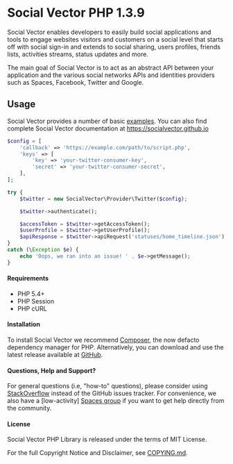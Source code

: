 # Social Vector PHP 1.3.9


Social Vector enables developers to easily build social applications and tools to engage websites visitors and customers on a social level that starts off with social sign-in and extends to social sharing, users profiles, friends lists, activities streams, status updates and more.

The main goal of Social Vector is to act as an abstract API between your application and the various social networks APIs and identities providers such as Spaces, Facebook, Twitter and Google.

## Usage

Social Vector provides a number of basic [examples](https://github.com/socialvector/php/tree/master/examples). You can also find complete Social Vector documentation at https://socialvector.github.io

```php
$config = [
    'callback' => 'https://example.com/path/to/script.php',
    'keys' => [
        'key' => 'your-twitter-consumer-key',
        'secret' => 'your-twitter-consumer-secret',
    ],
];

try {
    $twitter = new SocialVector\Provider\Twitter($config);

    $twitter->authenticate();

    $accessToken = $twitter->getAccessToken();
    $userProfile = $twitter->getUserProfile();
    $apiResponse = $twitter->apiRequest('statuses/home_timeline.json');
}
catch (\Exception $e) {
    echo 'Oops, we ran into an issue! ' . $e->getMessage();
}
```

#### Requirements

* PHP 5.4+
* PHP Session
* PHP cURL

#### Installation

To install Social Vector we recommend [Composer](https://getcomposer.org/), the now defacto dependency manager for PHP. Alternatively, you can download and use the latest release available at [GitHub](https://github.com/socialvector/php/releases).

#### Questions, Help and Support?

For general questions (i.e, "how-to" questions), please consider using [StackOverflow](https://stackoverflow.com/questions/tagged/socialvector) instead of the GitHub issues tracker. For convenience, we also have a [low-activity] [Spaces group](https://spacesnet.com/socialvector) if you want to get help directly from the community.

#### License

Social Vector PHP Library is released under the terms of MIT License.

For the full Copyright Notice and Disclaimer, see [COPYING.md](https://github.com/socialvector/php/blob/main/COPYING.md).
